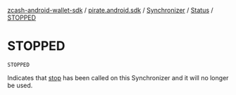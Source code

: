 [zcash-android-wallet-sdk](../../../index.md) / [pirate.android.sdk](../../index.md) / [Synchronizer](../index.md) / [Status](index.md) / [STOPPED](./-s-t-o-p-p-e-d.md)

# STOPPED

`STOPPED`

Indicates that [stop](../stop.md) has been called on this Synchronizer and it will no longer be used.


